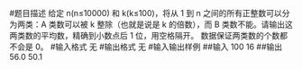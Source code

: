 #题目描述
给定 n(n≤10000) 和 k(k≤100)，将从 1 到 n 之间的所有正整数可以分为两类：A 类数可以被 k 整除（也就是说是 k 的倍数），而 B 类数不能。请输出这两类数的平均数，精确到小数点后 1 位，用空格隔开。 数据保证两类数的个数都不会是 0。
#输入格式
无
#输出格式
无
#输入输出样例
##输入
100 16
##输出
56.0 50.1